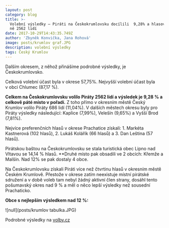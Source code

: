 ```yaml
---
layout: post
category: blog
title: >-
  Volební výsledky – Piráti na Českokrumlovsku docílili  9,28% a hlasovalo pro
  ně 2562 lidí
date: 2017-10-29T14:43:35.749Z
author: 'Zbyněk Konvička, Jana Rohová'
image: posts/krumlov graf.JPG
description: volební výsledky
tags: Český Krumlov
---
```

Dalším
okresem, z něhož přinášíme podrobné výsledky, je Českokrumlovsko. 

Celková volební účast byla v okrese 57,75%. Nejvyšší
volební účast byla v obci Chlumec (87,17 %).

**Celkem
na Českokrumlovsku volilo Piráty 2562 lidí a výsledek je 9,28 % a celkově páté
místo v pořadí.** Z toho přímo v okresním městě
Český Krumlov volilo Piráty 686 lidí (11,04%). V dalších městech okresu
byly pro Piráty výsledky následující: Kaplice (7,99%), Velešín (9,65%) a Vyšší
Brod (7,81%).

Nejvíce preferenčních hlasů v okrese Prachatice
získali: 1. Markéta Kastnerová (102 hlasů), 2. Lukáš Kolářík (66 hlasů) a 3. Dan
Leština (57 hlasů).

Pirátskou
baštou na Českokrumlovsku se stala turistická obec Lipno nad Vltavou se 14,14 %
hlasů. \*\*Druhé místo pak obsadili ve 2 obcích: Křemže a
Malšín. Nad 12% se pak dostaly 4 obce.

Na Českokrumlovsku získali Piráti více než čtvrtinu
hlasů v okresním městě Českém Krumlově. Přestože v okrese zatím
neexistuje místní pirátské sdružení a v době voleb tam nebyl žádný aktivní
člen strany, dosáhl tento pošumavský okres nad 9 % a měl o něco lepší výsledky
než sousední Prachaticko.

**Obce
s nejlepším výsledkem nad 12 %:**

![null](posts/krumlov tabulka.JPG)

Podrobné výsledky na [volby.cz](https://www.volby.cz)

